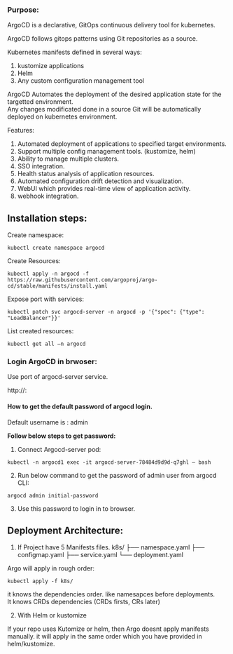 ### Purpose: 
ArgoCD is a declarative, GitOps continuous delivery tool for kubernetes. <br>

ArgoCD follows gitops patterns using Git repositories as a source. <br>

Kubernetes manifests defined in several ways: <br>
1. kustomize applications <br>
2. Helm <br>
3. Any custom configuration management tool <br>


ArgoCD Automates the deployment of the desired application state for the targetted environment. <br>
Any changes modificated done in a source Git will be automatically deployed on kubernetes environment. <br>

Features: <br>
1. Automated deployment of applications to specified target environments. <br>
2. Support multiple config management tools. (kustomize, helm) <br>
3. Ability to manage multiple clusters. <br>
4. SSO integration. <br>
5. Health status analysis of application resources. <br>
6. Automated configuration drift detection and visualization. <br>
7. WebUI which provides real-time view of application activity. <br>
8. webhook integration. <br>

 

Installation steps: 
-------------------
Create namespace:
```
kubectl create namespace argocd 
```
Create Resources:
```
kubectl apply -n argocd -f https://raw.githubusercontent.com/argoproj/argo-cd/stable/manifests/install.yaml 
```
Expose port with services: 
```
kubectl patch svc argocd-server -n argocd -p '{"spec": {"type": "LoadBalancer"}}' 
```
 
List created resources: 
```
kubectl get all –n argocd 
```
 
### Login ArgoCD in brwoser: 

Use port of argocd-server service. <br>

http://<ip>:<port> 

 

#### How to get the default password of argocd login. 

Default username is : admin <br>

**Follow below steps to get password:**

1. Connect Argocd-server pod: 
```
kubectl -n argocd1 exec -it argocd-server-78484d9d9d-q7ghl – bash 
```
2. Run below command to get the password of admin user from argocd CLI: 
```
argocd admin initial-password 
```
3. Use this password to login in to browser. 

 Deployment Architecture:
 --------
 1. If Project have 5 Manifests files.
k8s/
 ├── namespace.yaml
 ├── configmap.yaml
 ├── service.yaml
 └── deployment.yaml

Argo will apply in rough order:
```
kubectl apply -f k8s/
```
it knows the dependencies order. like namesapces before deployments.<br>
It knows CRDs dependencies (CRDs firsts, CRs later) <br>

2. With Helm or kustomize

 If your repo uses Kutomize or helm, then Argo doesnt apply manifests manually. it will apply in the same order which you have provided in helm/kustomize.

